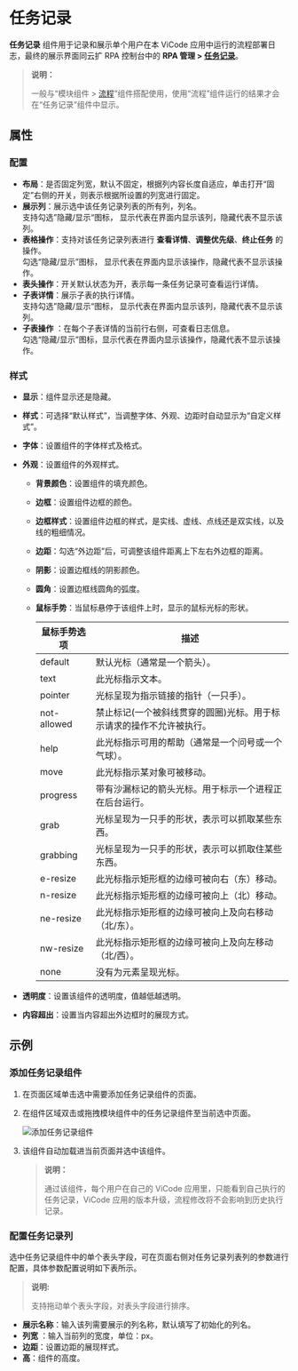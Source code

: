 # 任务记录

**任务记录** 组件用于记录和展示单个用户在本 ViCode 应用中运行的流程部署日志，最终的展示界面同云扩 RPA 控制台中的 **RPA 管理 > [任务记录](./../../../../../Console/rpa-center/job/manageJob.md)**。

> **说明：**
>
> 一般与“模块组件 > [流程](./flow.md)”组件搭配使用，使用“流程”组件运行的结果才会在“任务记录”组件中显示。

## 属性

### 配置

- **布局**：是否固定列宽，默认不固定，根据列内容长度自适应，单击打开“固定”右侧的开关，则表示根据所设置的列宽进行固定。
- **展示列**：展示选中该任务记录列表的所有列，列名。</br> 支持勾选”隐藏/显示“图标， 显示代表在界面内显示该列，隐藏代表不显示该列。
- **表格操作**：支持对该任务记录列表进行 **查看详情**、**调整优先级**、**终止任务** 的操作。</br> 勾选“隐藏/显示”图标， 显示代表在界面内显示该操作，隐藏代表不显示该操作。
- **表头操作**：开关默认状态为开，表示每一条任务记录可查看运行详情。
- **子表详情**：展示子表的执行详情。</br> 支持勾选”隐藏/显示“图标， 显示代表在界面内显示该列，隐藏代表不显示该列。
- **子表操作** ：在每个子表详情的当前行右侧，可查看日志信息。</br> 勾选“隐藏/显示”图标，显示代表在界面内显示该操作，隐藏代表不显示该操作。

### 样式

- **显示**：组件显示还是隐藏。
- **样式**：可选择“默认样式”，当调整字体、外观、边距时自动显示为“自定义样式”。
- **字体**：设置组件的字体样式及格式。
- **外观**：设置组件的外观样式。
  - **背景颜色**：设置组件的填充颜色。
  - **边框**：设置组件边框的颜色。
  - **边框样式**：设置组件边框的样式，是实线、虚线、点线还是双实线，以及线的粗细情况。
  - **边距**：勾选“外边距”后，可调整该组件距离上下左右外边框的距离。
  - **阴影**：设置边框线的阴影颜色。
  - **圆角**：设置边框线圆角的弧度。
  - **鼠标手势**：当鼠标悬停于该组件上时，显示的鼠标光标的形状。
  
    鼠标手势选项 | 描述
    ---------|----------
    default | 默认光标（通常是一个箭头）。
    text | 此光标指示文本。 
    pointer | 光标呈现为指示链接的指针（一只手）。
    not-allowed | 禁止标记(一个被斜线贯穿的圆圈)光标。用于标示请求的操作不允许被执行。
    help | 此光标指示可用的帮助（通常是一个问号或一个气球）。
    move | 此光标指示某对象可被移动。
    progress | 带有沙漏标记的箭头光标。用于标示一个进程正在后台运行。
    grab | 光标呈现为一只手的形状，表示可以抓取某些东西。
    grabbing | 光标呈现为一只手的形状，表示可以抓取住某些东西。
    e-resize | 此光标指示矩形框的边缘可被向右（东）移动。
    n-resize | 此光标指示矩形框的边缘可被向上（北）移动。
    ne-resize | 此光标指示矩形框的边缘可被向上及向右移动（北/东）。
    nw-resize | 此光标指示矩形框的边缘可被向上及向左移动（北/西）。
    none | 没有为元素呈现光标。

- **透明度**：设置该组件的透明度，值越低越透明。
- **内容超出**：设置当内容超出外边框时的展现方式。

## 示例

### 添加任务记录组件

1. 在页面区域单击选中需要添加任务记录组件的页面。
2. 在组件区域双击或拖拽模块组件中的任务记录组件至当前选中页面。

   ![添加任务记录组件](https://docimages.blob.core.chinacloudapi.cn/images/Kris/AppsV2/addtasklog20201208.png)

3. 该组件自动加载进当前页面并选中该组件。

    > **说明：**
    >
    > 通过该组件，每个用户在自己的 ViCode 应用里，只能看到自己执行的任务记录，ViCode 应用的版本升级，流程修改将不会影响到历史执行记录。

### 配置任务记录列

选中任务记录组件中的单个表头字段，可在页面右侧对任务记录列表列的参数进行配置，具体参数配置说明如下表所示。

> **说明:**
>
> 支持拖动单个表头字段，对表头字段进行排序。

- **展示名称**：输入该列需要展示的列名称，默认填写了初始化的列名。
- **列宽** ：输入当前列的宽度，单位：px。
- **边距**：设置边距的展现样式。
- **高**：组件的高度。
